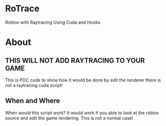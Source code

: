 # RoTrace
Roblox with Raytracing Using Cuda and Hooks
# About
## THIS WILL NOT ADD RAYTRACING TO YOUR GAME
This is POC code to show how it would be done by edit the renderer there is not a raytracing cuda script!

## When and Where

When would this script work? It would work if you able to look at the roblox source and edit the game rendering. This is not a normal case!
